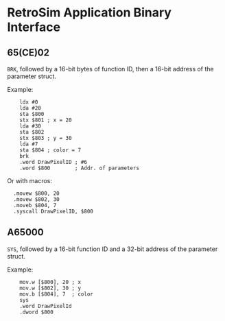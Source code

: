 # RetroSim Application Binary Interface

## 65(CE)02

`BRK`, followed by a 16-bit bytes of function ID, then a 16-bit address of the parameter struct.

Example:

```
    ldx #0  
    lda #20   
    sta $800   
    stx $801 ; x = 20  
    lda #30   
    sta $802   
    stx $803 ; y = 30  
    lda #7
    sta $804 ; color = 7
    brk 
    .word DrawPixelID ; #6   
    .word $800        ; Addr. of parameters
```

Or with macros:

```
  .movew $800, 20
  .movew $802, 30
  .moveb $804, 7
  .syscall DrawPixelID, $800
```

## A65000

`SYS`, followed by a 16-bit function ID and a 32-bit address of the parameter struct.

Example:

```
    mov.w [$800], 20 ; x
    mov.w [$802], 30 ; y
    mov.b [$804], 7  ; color
    sys
    .word DrawPixelId
    .dword $800
```

